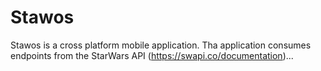 # Stawos
Stawos is a cross platform mobile application. Tha application consumes endpoints from the StarWars API (https://swapi.co/documentation)... 
